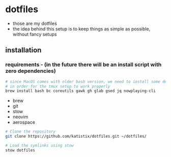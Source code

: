 # dotfiles

- those are my dotfiles
- the idea behind this setup is to keep things as simple as possible,
without fancy setups

## installation

### requirements - (in the future there will be an install script with zero dependencies)

```bash
# since MacOS comes with older bash version, we need to install some dependencies
# in order for the tmux setup to work properly
brew install bash bc coreutils gawk gh glab gsed jq nowplaying-cli
```

- brew
- git
- stow
- neovim
- aerospace

```bash
# Clone the repository
git clone https://github.com/katistix/dotfiles.git ~/dotfiles/
```

```bash
# Load the symlinks using stow
stow dotfiles
```
